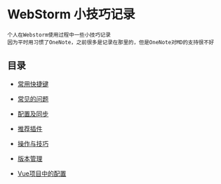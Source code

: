 # WebStorm 小技巧记录

    个人在Webstorm使用过程中一些小技巧记录
    因为平时用习惯了OneNote，之前很多是记录在那里的，但是OneNote对MD的支持很不好
    
## 目录

- [常用快捷键](content/keymap.md)

- [常见的问题](content/resolve.md)

- [配置及同步](content/config.md)

- [推荐插件](content/plugins.md)

- [操作与技巧](content/tricks.md)

- [版本管理](content/vcs.md)

- [Vue项目中的配置](content/vue.md)

